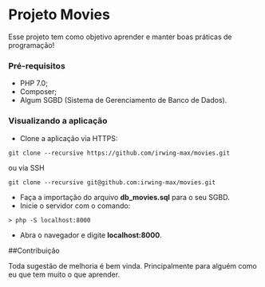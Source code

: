 # Projeto Movies

Esse projeto tem como objetivo aprender e manter boas práticas de programação!

### Pré-requisitos
- PHP 7.0;
- Composer;
- Algum SGBD (Sistema de Gerenciamento de Banco de Dados).

### Visualizando a aplicação

- Clone a aplicação via HTTPS:
```
git clone --recursive https://github.com/irwing-max/movies.git
```
ou via SSH
```
git clone --recursive git@github.com:irwing-max/movies.git
```

- Faça a importação do arquivo **db_movies.sql** para o seu SGBD. 
- Inicie o servidor com o comando:

```
> php -S localhost:8000
```

- Abra o navegador e digite **localhost:8000**.

##Contribuição

Toda sugestão de melhoria é bem vinda. Principalmente para alguém como eu que tem muito o que aprender.

